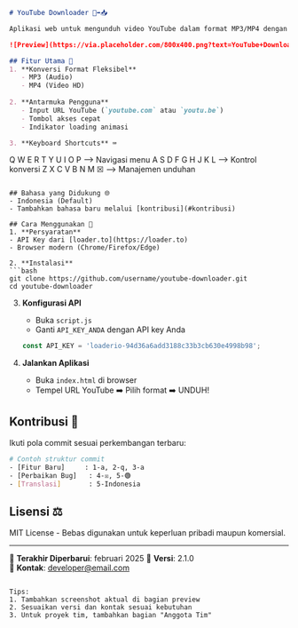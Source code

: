 ```markdown
# YouTube Downloader 🔴➡️📥

Aplikasi web untuk mengunduh video YouTube dalam format MP3/MP4 dengan antarmuka intuitif.

![Preview](https://via.placeholder.com/800x400.png?text=YouTube+Downloader+Preview)

## Fitur Utama 🚀
1. **Konversi Format Fleksibel**
   - MP3 (Audio)
   - MP4 (Video HD)
   
2. **Antarmuka Pengguna**
   - Input URL YouTube (`youtube.com` atau `youtu.be`)
   - Tombol akses cepat
   - Indikator loading animasi

3. **Keyboard Shortcuts** ⌨️
   ```
   Q W E R T Y U I O P  --> Navigasi menu
   A S D F G H J K L    --> Kontrol konversi
   Z X C V B N M ☒      --> Manajemen unduhan
   ```

## Bahasa yang Didukung 🌐
- Indonesia (Default)
- Tambahkan bahasa baru melalui [kontribusi](#kontribusi)

## Cara Menggunakan 📖
1. **Persyaratan**
   - API Key dari [loader.to](https://loader.to)
   - Browser modern (Chrome/Firefox/Edge)

2. **Instalasi**
   ```bash
   git clone https://github.com/username/youtube-downloader.git
   cd youtube-downloader
   ```

3. **Konfigurasi API**
   - Buka `script.js`
   - Ganti `API_KEY_ANDA` dengan API key Anda
   ```js
   const API_KEY = 'loaderio-94d36a6add3188c33b3cb630e4998b98';
   ```

4. **Jalankan Aplikasi**
   - Buka `index.html` di browser
   - Tempel URL YouTube ➡️ Pilih format ➡️ UNDUH!

## Kontribusi 🤝
Ikuti pola commit sesuai perkembangan terbaru:
```bash
# Contoh struktur commit
- [Fitur Baru]     : 1-a, 2-q, 3-a
- [Perbaikan Bug]   : 4-☒, 5-🟢
- [Translasi]       : 5-Indonesia
```

## Lisensi ⚖️
MIT License - Bebas digunakan untuk keperluan pribadi maupun komersial.

---

🔄 **Terakhir Diperbarui**: februari 2025 
🔧 **Versi**: 2.1.0  
📧 **Kontak**: [developer@email.com](mailto:developer@email.com)
```

Tips:  
1. Tambahkan screenshot aktual di bagian preview  
2. Sesuaikan versi dan kontak sesuai kebutuhan  
3. Untuk proyek tim, tambahkan bagian "Anggota Tim"
